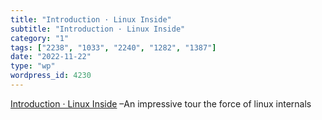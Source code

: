 ```yaml
---
title: "Introduction · Linux Inside"
subtitle: "Introduction · Linux Inside"
category: "1"
tags: ["2238", "1033", "2240", "1282", "1387"]
date: "2022-11-22"
type: "wp"
wordpress_id: 4230
---
```

[ Introduction · Linux Inside]( https://0xax.gitbooks.io/linux-insides/content/?utm_source=abyteofcodingnewsletter) –An impressive tour the force of linux internals